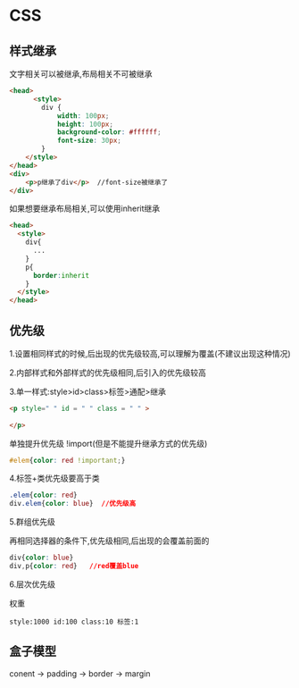 # CSS

## 样式继承

文字相关可以被继承,布局相关不可被继承

```html
<head>
      <style>
        div {
            width: 100px;
            height: 100px;
            background-color: #ffffff;
            font-size: 30px;
        }
    </style>
</head>
<div>
    <p>p继承了div</p>	//font-size被继承了
</div>
```

如果想要继承布局相关,可以使用inherit继承

```html
<head>
  <style>
    div{
      ...
    }
    p{
      border:inherit
    }
  </style>
</head>
```

## 优先级

1.设置相同样式的时候,后出现的优先级较高,可以理解为覆盖(不建议出现这种情况)

2.内部样式和外部样式的优先级相同,后引入的优先级较高

3.单一样式:style>id>class>标签>通配>继承

```html
<p style=" " id = " " class = " " >
  
</p>
```

单独提升优先级 !import(但是不能提升继承方式的优先级)

```css
#elem{color: red !important;} 
```

4.标签+类优先级要高于类

```css
.elem{color: red}
div.elem{color: blue}  //优先级高
```

5.群组优先级

再相同选择器的条件下,优先级相同,后出现的会覆盖前面的

```css
div{color: blue}
div,p{color: red}	//red覆盖blue
```

6.层次优先级

权重

```
style:1000 id:100 class:10 标签:1
```

## 盒子模型

conent -> padding -> border -> margin